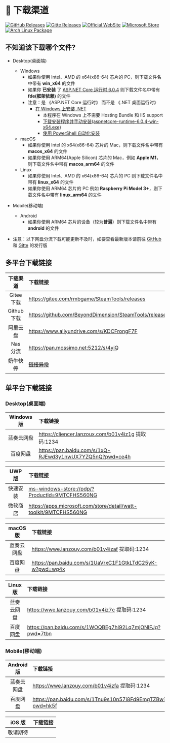 # 🚀 下载渠道

[![GitHub Releases](https://img.shields.io/badge/Github-%E5%8F%91%E8%A1%8C%E7%89%88-fff)](https://github.com/BeyondDimension/SteamTools/releases)
[![Gitte Releases](https://img.shields.io/badge/Gitee-%E5%8F%91%E8%A1%8C%E7%89%88-c71d23)](https://gitee.com/rmbgame/SteamTools/releases)
[![Official WebSite](https://img.shields.io/badge/Official-%E5%AE%98%E6%96%B9%E7%BD%91%E7%AB%99-1890ff)](https://steampp.net)
[![Microsoft Store](https://img.shields.io/badge/Micrsoft-store-0d63a6)](https://apps.microsoft.com/store/detail/watt-toolkit/9MTCFHS560NG)
[![Arch Linux Package](https://img.shields.io/badge/Arch%20Linux%20Package-zhanghua000-1793d1)](https://aur.archlinux.org/packages/steam%2B%2B-bin)

## 不知道该下载哪个文件?

- Desktop(桌面端)
  - Windows
    - 如果你使用 Intel、AMD 的 x64(x86-64) 芯片的 PC，则下载文件名中带有 **win_x64** 的文件
    - 如果你 **已安装** 了 [ASP.NET Core 运行时 6.0.4](https://dotnet.microsoft.com/zh-cn/download/dotnet/6.0) 则下载文件名中带有 **fde(框架依赖)** 的文件
    - 注意：是 《ASP.NET Core 运行时》 而不是 《.NET 桌面运行时》
      - [在 Windows 上安装 .NET](https://docs.microsoft.com/zh-cn/dotnet/core/install/windows)
        - 本程序在 Windows 上不需要 Hosting Bundle 和 IIS support
        - [下载安装程序并手动安装(aspnetcore-runtime-6.0.4-win-x64.exe)](https://dotnet.microsoft.com/zh-cn/download/dotnet/thank-you/runtime-aspnetcore-6.0.4-windows-x64-installer)
        - [使用 PowerShell 自动化安装](https://docs.microsoft.com/zh-cn/dotnet/core/install/windows?tabs=net60#install-with-powershell-automation)
  - macOS
    - 如果你使用 Intel 的 x64(x86-64) 芯片的 Mac，则下载文件名中带有 **macos_x64** 的文件
    - 如果你使用 ARM64(Apple Silicon) 芯片的 Mac，例如 **Apple M1**，则下载文件名中带有 **macos_arm64** 的文件
  - Linux
    - 如果你使用 Intel、AMD 的 x64(x86-64) 芯片的 PC 则下载文件名中带有 **linux_x64** 的文件
    - 如果你使用 ARM64 芯片的 PC 例如 **Raspberry Pi Model 3+**，则下载文件名中带有 **linux_arm64** 的文件

- Mobile(移动端)
  - Android
    - 如果你使用 ARM64 芯片的设备（较为**普遍**）则下载文件名中带有 **android** 的文件
    <!-- - 如果你使用 ARM64 芯片的设备（较为**普遍**）则下载文件名中带有 **android_arm64_v8a** 的文件 -->
    <!-- - 如果你使用 ARM32 芯片的设备（较为**稀有**）通常为 **14** 年下半年之前生产的设备，则下载文件名中带有 **android_armeabi_v7a** 的文件 -->
    <!-- - 如果你使用 Intel、AMD 的 x64 芯片的设备（较为**稀有**）则下载文件名中带有 **android_x64** 的文件 -->

<!--
- 如果你使用 ARM64 芯片的 PC（极为**稀有**），例如 **Surface Pro X**，则下载文件名中带有 **win_x64** 的文件可通过 Win11 x86 模拟运行
- **[暂未支持]** ~~如果你使用 ARM64 芯片的 PC（极为**稀有**），例如 **Surface Pro X**，则下载文件名中带有 **win_arm64** 的文件~~
- **[暂未支持]** ~~如果你使用 ARM64 芯片的 Mac（较为**稀有**），例如 **M1**，则下载文件名中带有 **macos_arm64** 的文件~~
			- [在 Linux 上安装 .NET](https://docs.microsoft.com/en-us/dotnet/core/install/linux)
				- 推荐 [通过 Snap 安装 .NET Runtime](https://docs.microsoft.com/zh-cn/dotnet/core/install/linux-snap)
				- ```sudo snap install dotnet-runtime-60 --classic```
-->

- 注意：以下网盘分流下载可能更新不及时，如要查看最新版本请前往 [GitHub](https://github.com/BeyondDimension/SteamTools/releases) 和 [Gitte](https://gitee.com/rmbgame/SteamTools/releases) 的发行版

## 多平台下载链接

下载渠道|下载链接
:-:|:-
Gitee 下载|<https://gitee.com/rmbgame/SteamTools/releases>
Github 下载|<https://github.com/BeyondDimension/SteamTools/releases>
阿里云盘|<https://www.aliyundrive.com/s/KDCFrongF7F>
Nas 分流|<https://pan.mossimo.net:5212/s/4yiQ>
~~奶牛快传~~|[~~链接异常~~](<https://cowtransfer.com/s/94ce5dfa928f45>)

## 单平台下载链接

### Desktop(桌面端)

Windows 版|下载链接
:-:|:-
蓝奏云网盘|<https://cliencer.lanzoux.com/b01v4iz1g> 提取码:1234
百度网盘|<https://pan.baidu.com/s/1xQ-RJEwd3y1nwUX7YZQ5nQ?pwd=ce4h>

UWP 版|下载链接
:-:|:-
快速安装|<ms-windows-store://pdp/?ProductId=9MTCFHS560NG>
微软商店|<https://apps.microsoft.com/store/detail/watt-toolkit/9MTCFHS560NG>

macOS 版|下载链接
:-:|:-
蓝奏云网盘|<https://wwe.lanzouy.com/b01v4izaf> 提取码:1234
百度网盘|<https://pan.baidu.com/s/1UaVrxC1F1GtkLTdC25yK-w?pwd=wg4x>

Linux 版|下载链接
:-:|:-
蓝奏云网盘|<https://wwe.lanzouy.com/b01v4iz7c> 提取码:1234
百度网盘|<https://pan.baidu.com/s/1WOQBEg7hl92Lq7mjONlFJg?pwd=7tbn>

### Mobile(移动端)

Android 版|下载链接
:-:|:-
蓝奏云网盘|<https://wwe.lanzouy.com/b01v4izfa> 提取码:1234
百度网盘|<https://pan.baidu.com/s/1Tnu9s10n57i8Fd9EmgTZBw?pwd=hk5f>

iOS 版|下载链接
:-:|:-
敬请期待|

